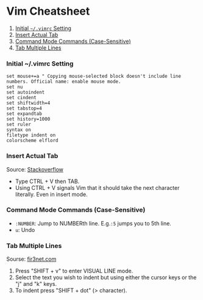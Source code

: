 # Vim Cheatsheet
1. [Initial `~/.vimrc` Setting](#initial-vimrc-setting)
1. [Insert Actual Tab](#insert-actual-tab)
1. [Command Mode Commands (Case-Sensitive)](#command-mode-commands-case-sensitive)
1. [Tab Multiple Lines](#tab-multiple-lines)
### Initial ~/.vimrc Setting
```vim
set mouse+=a " Copying mouse-selected block doesn't include line numbers. Official name: enable mouse mode.
set nu
set autoindent
set cindent
set shiftwidth=4
set tabstop=4
set expandtab
set history=1000
set ruler
syntax on
filetype indent on
colorscheme elflord
```
### Insert Actual Tab
Source: [Stackoverflow](https://stackoverflow.com/questions/6951672/how-can-i-insert-a-real-tab-character-in-vim/6951704)  
- Type CTRL + V then TAB.
- Using CTRL + V signals Vim that it should take the next character literally. Even in insert mode.
### Command Mode Commands (Case-Sensitive)
- `:NUMBER`: Jump to NUMBERth line. E.g.`:5` jumps you to 5th line.
- `u`: Undo
### Tab Multiple Lines
Sourse: [fir3net.com](https://www.fir3net.com/UNIX/General/how-do-i-tab-multiple-lines-within-vi.html)
1. Press "SHIFT + v" to enter VISUAL LINE mode.
1. Select the text you wish to indent but using either the cursor keys or the "j" and "k" keys.
1. To indent press "SHIFT + dot" (> character).
